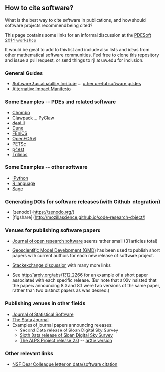 
## How to cite software?

What is the best way to cite software in publications, and how should
software projects recommend being cited?

This page contains some links for an informal discussion at the 
[PDESoft 2014 workshop](http://www.pdesoft.uni-hd.de/)

It would be great to add to this list and include also lists and ideas from
other mathematical software communities.  Feel free to clone this repository
and issue a pull request, or send things to rjl at uw.edu for inclusion.

### General Guides

* [Software Sustainability Institute](http://software.ac.uk/so-exactly-what-software-did-you-use) 
     ... [other useful software guides](http://www.software.ac.uk/resources/guides-everything) 
*  [Alternative Impact Manifesto](http://software.ac.uk/blog/2011-05-02-publish-or-be-damned-alternative-impact-manifesto-research-software) 


### Some Examples -- PDEs and related software

*  [Chombo](https://commons.lbl.gov/display/chombo/Chombo+-+Software+for+Adaptive+Solutions+of+Partial+Differential+Equations) 
*  [Clawpack](http://clawpack.github.io/doc/about.html#citing-this-work) ... [PyClaw](http://clawpack.github.io/doc/pyclaw/index.html#citing) 
*  [deal.II](http://www.dealii.org/publications.html) 
*  [Dune](http://www.dune-project.org/faq.html) 
*  [FEniCS](http://fenicsproject.org/citing/) 
*  [OpenFOAM](http://openfoamwiki.net/index.php/Main_FAQ#How_can_I_properly_reference_OpenFOAM.3F) 
*  [PETSc](http://www.mcs.anl.gov/petsc/documentation/referencing.html) 
*  [p4est](http://www.p4est.org/) 
*  [Trilinos](http://trilinos.sandia.gov/citing.html) 


### Some Examples -- other software

*  [IPython](http://ipython.org/citing.html) 
*  [R language](http://stackoverflow.com/questions/15688758/r-stats-citation-for-a-scientific-paper) 
*  [Sage](http://wiki.sagemath.org/Publications_using_SAGE) 


### Generating DOIs for software releases (with Github integration)

*  [zenodo] (https://zenodo.org/) 
*  [figshare] (http://mozillascience.github.io/code-research-object/) 


### Venues for publishing software papers

*  [Journal of open research software](http://openresearchsoftware.metajnl.com/) seems rather small (31 articles total)
*  [Geoscientific Model Development (GMD)](http://www.geoscientific-model-development.net/home.html) has been used to publish short papers with
current authors for each new release of software project.
*  [Stackexchange discussion](http://scicomp.stackexchange.com/questions/660/venues-for-publishing-papers-that-emphasize-software)  with many more links

* See http://arxiv.org/abs/1312.2266 for an example of a short paper
  associated with each specific release.  (But note that arXiv insisted 
  that the papers announcing 8.0 and 8.1 were two versions of the same paper,
  rather than two distinct papers as was desired.)

### Publishing venues in other fields

* [Journal of Statistical Software](http://www.jstatsoft.org/)
* [The Stata Journal](http://www.stata-journal.com/)
* Examples of journal papers announcing releases:
  * [Second Data release of Sloan Digital Sky Survey](http://iopscience.iop.org/1538-3881/128/1/502/pdf/1538-3881_128_1_502.pdf)
  * [Sixth Data release of Sloan Digital Sky Survey](http://iopscience.iop.org/0067-0049/175/2/297/pdf/0067-0049_175_2_297.pdf)
  * [The ALPS Project release 2.0](http://iopscience.iop.org/1742-5468/2011/05/P05001) -- [arXiv version](http://arxiv.org/pdf/1101.2646.pdf)

### Other relevant links

* [NSF Dear Colleague letter on data/software citation](http://www.nsf.gov/pubs/2014/nsf14059/nsf14059.jsp)
